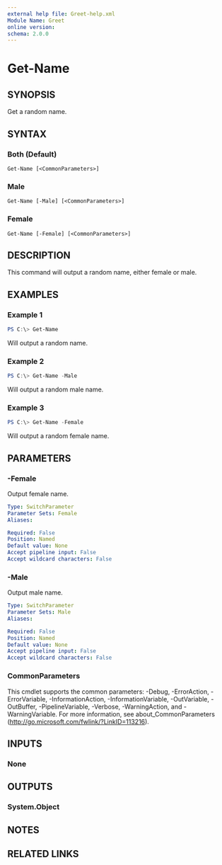```yaml
---
external help file: Greet-help.xml
Module Name: Greet
online version:
schema: 2.0.0
---
```


# Get-Name

## SYNOPSIS
Get a random name.

## SYNTAX

### Both (Default)
```
Get-Name [<CommonParameters>]
```

### Male
```
Get-Name [-Male] [<CommonParameters>]
```

### Female
```
Get-Name [-Female] [<CommonParameters>]
```

## DESCRIPTION
This command will output a random name, either female or male.

## EXAMPLES

### Example 1
```powershell
PS C:\> Get-Name
```

Will output a random name.

### Example 2
```powershell
PS C:\> Get-Name -Male
```

Will output a random male name.

### Example 3
```powershell
PS C:\> Get-Name -Female
```

Will output a random female name.

## PARAMETERS

### -Female
Output female name.

```yaml
Type: SwitchParameter
Parameter Sets: Female
Aliases:

Required: False
Position: Named
Default value: None
Accept pipeline input: False
Accept wildcard characters: False
```

### -Male
Output male name.

```yaml
Type: SwitchParameter
Parameter Sets: Male
Aliases:

Required: False
Position: Named
Default value: None
Accept pipeline input: False
Accept wildcard characters: False
```

### CommonParameters
This cmdlet supports the common parameters: -Debug, -ErrorAction, -ErrorVariable, -InformationAction, -InformationVariable, -OutVariable, -OutBuffer, -PipelineVariable, -Verbose, -WarningAction, and -WarningVariable. For more information, see about_CommonParameters (http://go.microsoft.com/fwlink/?LinkID=113216).

## INPUTS

### None

## OUTPUTS

### System.Object

## NOTES

## RELATED LINKS
